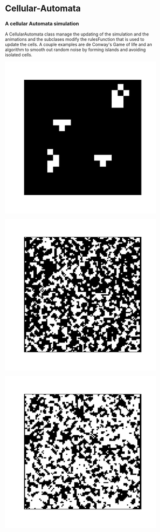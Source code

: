 # Cellular-Automata
### A cellular Automata simulation 
A CellularAutomata class manage the updating of the simulation and the animations and the subclases modify the rulesFunction that is used to update the cells.
A couple examples are de Conway's Game of life and an algorithm to smooth out random noise by forming islands and avoiding isolated cells.

![Game of Life](GameOfLife.gif)

![Smooth caves](smoothCaves.gif)

![Smooth noise](smoothNoise.gif)
